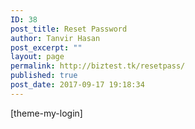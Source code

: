 ```yaml
---
ID: 38
post_title: Reset Password
author: Tanvir Hasan
post_excerpt: ""
layout: page
permalink: http://biztest.tk/resetpass/
published: true
post_date: 2017-09-17 19:18:34
---
```

[theme-my-login]